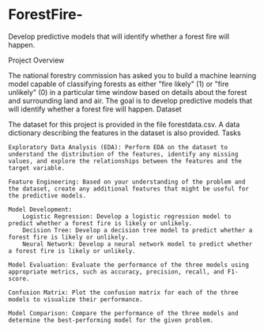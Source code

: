 # ForestFire-
Develop predictive models that will identify whether a forest fire will happen.

Project Overview

The national forestry commission has asked you to build a machine learning model capable of classifying forests as either "fire likely" (1) or "fire unlikely" (0) in a particular time window based on details about the forest and surrounding land and air. The goal is to develop predictive models that will identify whether a forest fire will happen.
Dataset

The dataset for this project is provided in the file forestdata.csv. A data dictionary describing the features in the dataset is also provided.
Tasks

    Exploratory Data Analysis (EDA): Perform EDA on the dataset to understand the distribution of the features, identify any missing values, and explore the relationships between the features and the target variable.

    Feature Engineering: Based on your understanding of the problem and the dataset, create any additional features that might be useful for the predictive models.

    Model Development:
        Logistic Regression: Develop a logistic regression model to predict whether a forest fire is likely or unlikely.
        Decision Tree: Develop a decision tree model to predict whether a forest fire is likely or unlikely.
        Neural Network: Develop a neural network model to predict whether a forest fire is likely or unlikely.

    Model Evaluation: Evaluate the performance of the three models using appropriate metrics, such as accuracy, precision, recall, and F1-score.

    Confusion Matrix: Plot the confusion matrix for each of the three models to visualize their performance.

    Model Comparison: Compare the performance of the three models and determine the best-performing model for the given problem.

